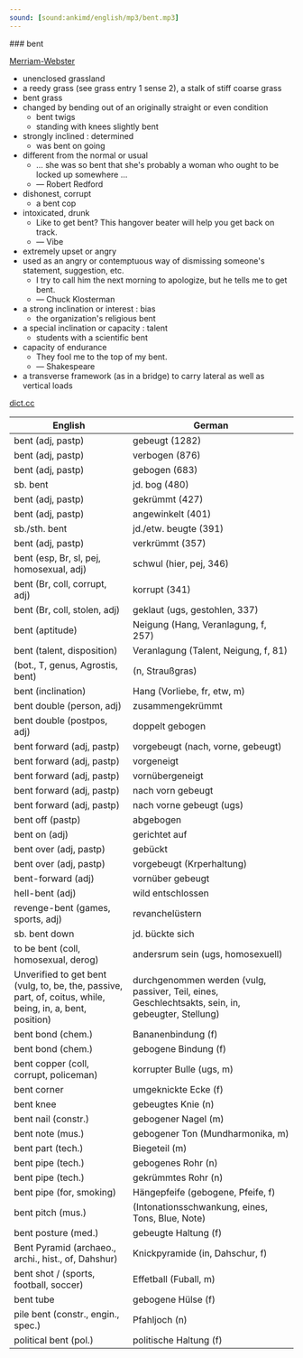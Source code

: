 ```yaml
---
sound: [sound:ankimd/english/mp3/bent.mp3]
---
```


\### bent

[Merriam-Webster](https://www.merriam-webster.com/dictionary/bent)

- unenclosed grassland
- a reedy grass (see grass entry 1 sense 2), a stalk of stiff coarse grass
- bent grass
- changed by bending out of an originally straight or even condition
    - bent twigs
    - standing with knees slightly bent
- strongly inclined : determined
    - was bent on going
- different from the normal or usual
    - … she was so bent that she's probably a woman who ought to be locked up somewhere …
    - — Robert Redford
- dishonest, corrupt
    - a bent cop
- intoxicated, drunk
    - Like to get bent? This hangover beater will help you get back on track.
    - — Vibe
- extremely upset or angry
- used as an angry or contemptuous way of dismissing someone's statement, suggestion, etc.
    - I try to call him the next morning to apologize, but he tells me to get bent.
    - — Chuck Klosterman
- a strong inclination or interest : bias
    - the organization's religious bent
- a special inclination or capacity : talent
    - students with a scientific bent
- capacity of endurance
    - They fool me to the top of my bent.
    - — Shakespeare
- a transverse framework (as in a bridge) to carry lateral as well as vertical loads

[dict.cc](https://www.dict.cc/bent)

| English        | German       |
| -------------- | ------------ |
| bent (adj, pastp) | gebeugt (1282) |
| bent (adj, pastp) | verbogen (876) |
| bent (adj, pastp) | gebogen (683) |
| sb. bent | jd. bog (480) |
| bent (adj, pastp) | gekrümmt (427) |
| bent (adj, pastp) | angewinkelt (401) |
| sb./sth. bent | jd./etw. beugte (391) |
| bent (adj, pastp) | verkrümmt (357) |
| bent (esp, Br, sl, pej, homosexual, adj) | schwul (hier, pej, 346) |
| bent (Br, coll, corrupt, adj) | korrupt (341) |
| bent (Br, coll, stolen, adj) | geklaut (ugs, gestohlen, 337) |
| bent (aptitude) | Neigung (Hang, Veranlagung, f, 257) |
| bent (talent, disposition) | Veranlagung (Talent, Neigung, f, 81) |
|  (bot., T, genus, Agrostis, bent) |  (n, Straußgras) |
| bent (inclination) | Hang (Vorliebe, fr, etw, m) |
| bent double (person, adj) | zusammengekrümmt |
| bent double (postpos, adj) | doppelt gebogen |
| bent forward (adj, pastp) | vorgebeugt (nach, vorne, gebeugt) |
| bent forward (adj, pastp) | vorgeneigt |
| bent forward (adj, pastp) | vornübergeneigt |
| bent forward (adj, pastp) | nach vorn gebeugt |
| bent forward (adj, pastp) | nach vorne gebeugt (ugs) |
| bent off (pastp) | abgebogen |
| bent on (adj) | gerichtet auf |
| bent over (adj, pastp) | gebückt |
| bent over (adj, pastp) | vorgebeugt (Krperhaltung) |
| bent-forward (adj) | vornüber gebeugt |
| hell-bent (adj) | wild entschlossen |
| revenge-bent (games, sports, adj) | revanchelüstern |
| sb. bent down | jd. bückte sich |
| to be bent (coll, homosexual, derog) | andersrum sein (ugs, homosexuell) |
| Unverified to get bent (vulg, to, be, the, passive, part, of, coitus, while, being, in, a, bent, position) | durchgenommen werden (vulg, passiver, Teil, eines, Geschlechtsakts, sein, in, gebeugter, Stellung) |
| bent bond (chem.) | Bananenbindung (f) |
| bent bond (chem.) | gebogene Bindung (f) |
| bent copper (coll, corrupt, policeman) | korrupter Bulle (ugs, m) |
| bent corner | umgeknickte Ecke (f) |
| bent knee | gebeugtes Knie (n) |
| bent nail (constr.) | gebogener Nagel (m) |
| bent note (mus.) | gebogener Ton (Mundharmonika, m) |
| bent part (tech.) | Biegeteil (m) |
| bent pipe (tech.) | gebogenes Rohr (n) |
| bent pipe (tech.) | gekrümmtes Rohr (n) |
| bent pipe (for, smoking) | Hängepfeife (gebogene, Pfeife, f) |
| bent pitch (mus.) |  (Intonationsschwankung, eines, Tons, Blue, Note) |
| bent posture (med.) | gebeugte Haltung (f) |
| Bent Pyramid (archaeo., archi., hist., of, Dahshur) | Knickpyramide (in, Dahschur, f) |
| bent shot / (sports, football, soccer) | Effetball (Fuball, m) |
| bent tube | gebogene Hülse (f) |
| pile bent (constr., engin., spec.) | Pfahljoch (n) |
| political bent (pol.) | politische Haltung (f) |

